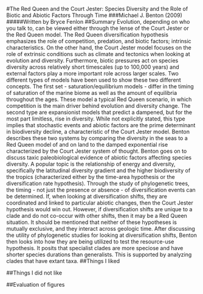 #The Red Queen and the Court Jester: Species Diversity and the Role of Biotic and Abiotic Factors Through Time
###Michael J. Benton (2009)
#####Written by Bryce Fenlon
##Summary
Evolution, depending on who you talk to, can be viewed either through the lense of the Court Jester or the Red Queen model. The Red Queen diversification hypothesis emphasizes the role of competition, predation, and biotic factors; intrinsic characteristics. On the other hand, the Court Jester model focuses on the role of extrinsic conditions such as climate and tectonics when looking at evolution and diversity. Furthermore, biotic pressures act on species diversity across relatively short timescales (up to 100,000 years) and external factors play a more important role across larger scales. Two different types of models have been used to show these two different concepts. The first set - saturation/equilibrium models - differ in the timing of saturation of the marine biome as well as the amount of equilibria throughout the ages. These model a typical Red Queen scenario, in which competition is the main driver behind evolution and diversity change. The second type are expansionist models that predict a dampened, but for the most part limitless, rise in diversity. While not explicitly stated, this type implies that stochastic events and abiotic factors are the prime determinant in biodiversity decline, a characteristic of the Court Jester model. Benton describes these two systems by comparing the diversity in the seas to a Red Queen model of and on land to the damped exponential rise characterized by the Court Jester system of thought. Benton goes on to discuss taxic paleobiological evidence of abiotic factors affecting species diversity. A popular topic is the relationship of energy and diversity, specifically the latitudinal diversity gradient and the higher biodiversity of the tropics (characterized either by the time-area hypothesis or the diversification rate hypothesis). Through the study of phylogenetic trees, the timing - not just the presence or absence - of diversification events can be determined. If, when looking at diversification shifts, they are coordinated and linked to particular abiotic changes, then the Court Jester hypothesis would win out. However, if diversification shifts are unique to a clade and do not co-occur with other shifts, then it may be a Red Queen situation. It should be mentioned that neither of these hypotheses is mutually exclusive, and they interact across geologic time. After discussing the utility of phylogenetic studies for looking at diversification shifts, Benton then looks into how they are being utilized to test the resource-use hypothesis. It posits that specialist clades are more speciose and have shorter species durations than generalists. This is supported by analyzing clades that have extant taxa. 
##Things I liked

##Things I did not like

##Evaluation of figures
